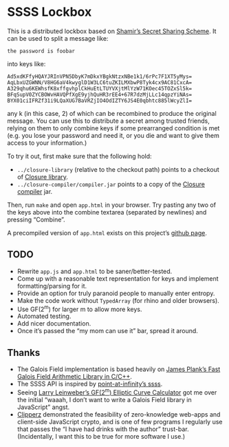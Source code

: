 # SSSS Lockbox

This is a distributed lockbox based on [Shamir&rsquo;s Secret
Sharing Scheme][ssss-wiki]. It can be used to split a message like:

    the password is foobar

into keys like:

    Ad5xdKFfyHQAYJRInVPN5DbyK7mDkxYBgkNtzxNBe1k1/6rPc7F1XT5yMys=
    AqLbxUZGWNN/V8HG6aV4kwyglD1W3LC6tuZKILMXbwP8Tyk4cx9AC81CxcA=
    A329qhu6KEWhsfK8xffgvhplCkHuEtLTUYVXjtMlYzW71KOec45TOZxSl5k=
    BFqSupV0ZYCBOWvHAVQPfXgE9yjhQuHR3rEE4+67R7dzMjLLc14qpzYiNAs=
    BYX01ciIFRZf31i9LQaXUG7BaVRZjIO4OdIZTY6JS4E0qbhtc885lWcyZlI=

any k (in this case, 2) of which can be recombined to produce the
original message. You can use this to distribute a secret among
trusted friends, relying on them to only combine keys if some
prearranged condition is met (e.g. you lose your password and need
it, or you die and want to give them access to your information.)

To try it out, first make sure that the following hold:

- `../closure-library` (relative to the checkout
  path) points to a checkout of [Closure library][].
- `../closure-compiler/compiler.jar` points
  to a copy of the [Closure compiler][] jar.

Then, run `make` and open `app.html` in your browser. Try
pasting any two of the keys above into the combine textarea
(separated by newlines) and pressing &ldquo;Combine&rdquo;.

A precompiled version of `app.html` exists
on this project&rsquo;s [github page][].

## TODO

- Rewrite `app.js` and `app.html` to be saner/better-tested.
- Come up with a reasonable text representation
  for keys and implement formatting/parsing for it.
- Provide an option for truly paranoid people to manually enter entropy.
- Make the code work without `TypedArray` (for rhino and older browsers).
- Use GF(2<sup>m</sup>) for larger m to allow more keys.
- Automated testing.
- Add nicer documentation.
- Once it&rsquo;s passed the &ldquo;my mom
  can use it&rdquo; bar, spread it around.

## Thanks

- The Galois Field implementation is based heavily on [James
  Plank&rsquo;s Fast Galois Field Arithmetic Library in C/C++][galois].
- The SSSS API is inspired by [point-at-infinity&rsquo;s ssss][ssss].
- Seeing [Larry Leinweber&rsquo;s GF(2<sup>m</sup>) Elliptic Curve
  Calculator][gfeccalc] got me over the initial &ldquo;waaah, I don&rsquo;t
  want to write a Galois Field library in JavaScript&rdquo; angst.
- [Clipperz][] demonstrated the feasibility of zero-knowledge web-apps
  and client-side JavaScript crypto, and is one of few programs I regularly
  use that passes the &ldquo;I have had drinks with the author&rdquo;
  trust-bar. (Incidentally, I want this to be true for more software I use.)


[clipperz]:         https://www.clipperz.com/                 "Clipperz"
[closure library]:  http://code.google.com/p/closure-library  "Closure Library"
[closure compiler]: http://code.google.com/p/closure-compiler "Closure Compiler"
[galois]:           http://web.eecs.utk.edu/~plank/plank/papers/CS-07-593/
    "Fast Galois Field Arithmetic Library in C/C++"
[gfeccalc]:         http://vorlon.case.edu/~lxl106/gfeccalc.htm
    "GF(2^m) Elliptic Curve Calculator"
[github page]:      http://mrdomino.github.com/lockbox/       "SSSS Lockbox"
[ssss]:             http://point-at-infinity.org/ssss/
    "ssss: Shamir's Secret Sharing Scheme"
[ssss-wiki]:        https://en.wikipedia.org/wiki/Shamir's_Secret_Sharing
    "Shamir's Secret Sharing Scheme"

